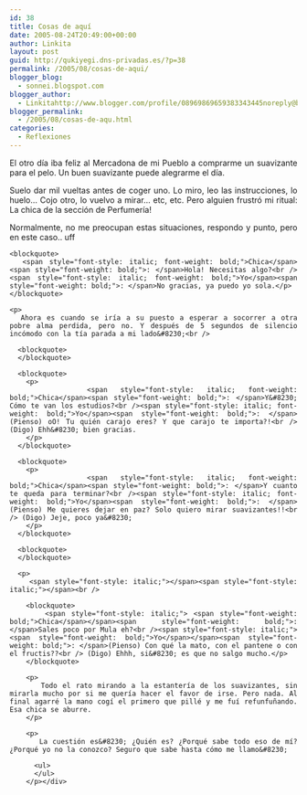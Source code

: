 ```yaml
---
id: 38
title: Cosas de aquí
date: 2005-08-24T20:49:00+00:00
author: Linkita
layout: post
guid: http://qukiyegi.dns-privadas.es/?p=38
permalink: /2005/08/cosas-de-aqui/
blogger_blog:
  - sonnei.blogspot.com
blogger_author:
  - Linkitahttp://www.blogger.com/profile/08969869659383343445noreply@blogger.com
blogger_permalink:
  - /2005/08/cosas-de-aqu.html
categories:
  - Reflexiones
---
```

<div style="text-align: justify;">
  El otro día iba feliz al Mercadona de mi Pueblo a comprarme un suavizante para el pelo. Un buen suavizante puede alegrarme el día.</p> 
  
  <p>
    Suelo dar mil vueltas antes de coger uno. Lo miro, leo las instrucciones, lo huelo&#8230; Cojo otro, lo vuelvo a mirar&#8230; etc, etc. Pero alguien frustró mi ritual: La chica de la sección de Perfumería!
  </p>
  
  <p>
    Normalmente, no me preocupan estas situaciones, respondo y punto, pero en este caso.. uff<br /> 
    
    <blockquote>
      <span style="font-style: italic; font-weight: bold;">Chica</span><span style="font-weight: bold;">: </span>Hola! Necesitas algo?<br /><span style="font-style: italic; font-weight: bold;">Yo</span><span style="font-weight: bold;">: </span>No gracias, ya puedo yo sola.</p>
    </blockquote>
    
    <p>
      Ahora es cuando se iría a su puesto a esperar a socorrer a otra pobre alma perdida, pero no. Y después de 5 segundos de silencio incómodo con la tía parada a mi lado&#8230;<br /> 
      
      <blockquote>
      </blockquote>
      
      <blockquote>
        <p>
          <span style="font-style: italic; font-weight: bold;">Chica</span><span style="font-weight: bold;">: </span>Y&#8230; Cómo te van los estudios?<br /><span style="font-style: italic; font-weight: bold;">Yo</span><span style="font-weight: bold;">: </span>(Pienso) oO! Tu quién carajo eres? Y que carajo te importa?!<br /> (Digo) Ehh&#8230; bien gracias.
        </p>
      </blockquote>
      
      <blockquote>
        <p>
          <span style="font-style: italic; font-weight: bold;">Chica</span><span style="font-weight: bold;">: </span>Y cuanto te queda para terminar?<br /><span style="font-style: italic; font-weight: bold;">Yo</span><span style="font-weight: bold;">: </span>(Pienso) Me quieres dejar en paz? Solo quiero mirar suavizantes!!<br /> (Digo) Jeje, poco ya&#8230;
        </p>
      </blockquote>
      
      <blockquote>
      </blockquote>
      
      <p>
        <span style="font-style: italic;"></span><span style="font-style: italic;"></span><br /> 
        
        <blockquote>
          <span style="font-style: italic;"> <span style="font-weight: bold;">Chica</span></span><span style="font-weight: bold;">: </span>Sales poco por Mula eh?<br /><span style="font-style: italic;"> <span style="font-weight: bold;">Yo</span></span><span style="font-weight: bold;">: </span>(Pienso) Con qué la mato, con el pantene o con el fructis??<br /> (Digo) Ehhh, si&#8230; es que no salgo mucho.</p>
        </blockquote>
        
        <p>
          Todo el rato mirando a la estantería de los suavizantes, sin mirarla mucho por si me quería hacer el favor de irse. Pero nada. Al final agarré la mano cogí el primero que pillé y me fuí refunfuñando. Esa chica se aburre.
        </p>
        
        <p>
          La cuestión es&#8230; ¿Quién es? ¿Porqué sabe todo eso de mí? ¿Porqué yo no la conozco? Seguro que sabe hasta cómo me llamo&#8230; 
          
          <ul>
          </ul>
        </p></div>